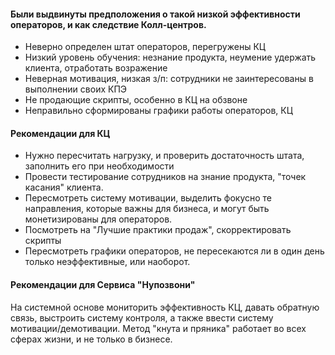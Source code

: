 #### Были выдвинуты предположения о такой низкой эффективности операторов, и как следствие Колл-центров.
- Неверно определен штат операторов, перегружены КЦ
- Низкий уровень обучения: незнание продукта, неумение удержать клиента, отработать возражение
- Неверная мотивация, низкая з/п: сотрудники не заинтересованы в выполнении своих КПЭ
- Не продающие скрипты, особенно в КЦ на обзвоне
- Неправильно сформированы графики работы операторов, КЦ

#### Рекомендации для КЦ
- Нужно пересчитать нагрузку, и проверить достаточность штата, заполнить его при необходимости
- Провести тестирование сотрудников на знание продукта, "точек касания" клиента.
- Пересмотреть систему мотивации, выделить фокусно те направления, которые важны для бизнеса, и могут быть монетизированы для операторов.
- Посмотреть на "Лучшие практики продаж", скорректировать скрипты
- Пересмотреть графики операторов, не пересекаются ли в один день только неэффективные, или наоборот.

#### Рекомендации для Сервиса "Нупозвони"

На системной основе мониторить эффективность КЦ, давать обратную связь, выстроить систему контроля, а также ввести систему мотивации/демотивации. Метод "кнута и пряника" работает во всех сферах жизни, и не только в бизнесе.

